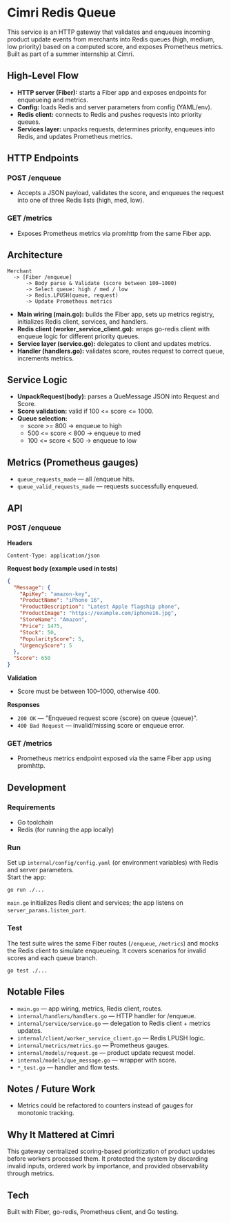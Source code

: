 # Cimri Redis Queue

This service is an HTTP gateway that validates and enqueues incoming product update events from merchants into Redis queues (high, medium, low priority) based on a computed score, and exposes Prometheus metrics. Built as part of a summer internship at Cimri.

## High-Level Flow
- **HTTP server (Fiber):** starts a Fiber app and exposes endpoints for enqueueing and metrics.
- **Config:** loads Redis and server parameters from config (YAML/env).
- **Redis client:** connects to Redis and pushes requests into priority queues.
- **Services layer:** unpacks requests, determines priority, enqueues into Redis, and updates Prometheus metrics.

## HTTP Endpoints
### POST /enqueue
- Accepts a JSON payload, validates the score, and enqueues the request into one of three Redis lists (high, med, low).

### GET /metrics
- Exposes Prometheus metrics via promhttp from the same Fiber app.

## Architecture
```
Merchant
  -> [Fiber /enqueue]
      -> Body parse & Validate (score between 100–1000)
      -> Select queue: high / med / low
      -> Redis.LPUSH(queue, request)
      -> Update Prometheus metrics
```

- **Main wiring (main.go):** builds the Fiber app, sets up metrics registry, initializes Redis client, services, and handlers.
- **Redis client (worker_service_client.go):** wraps go-redis client with enqueue logic for different priority queues.
- **Service layer (service.go):** delegates to client and updates metrics.
- **Handler (handlers.go):** validates score, routes request to correct queue, increments metrics.

## Service Logic
- **UnpackRequest(body):** parses a QueMessage JSON into Request and Score.
- **Score validation:** valid if 100 <= score <= 1000.
- **Queue selection:**
  - score >= 800 → enqueue to high
  - 500 <= score < 800 → enqueue to med
  - 100 <= score < 500 → enqueue to low

## Metrics (Prometheus gauges)
- `queue_requests_made` — all /enqueue hits.
- `queue_valid_requests_made` — requests successfully enqueued.

## API
### POST /enqueue
**Headers**
```
Content-Type: application/json
```
**Request body (example used in tests)**
```json
{
  "Message": {
    "ApiKey": "amazon-key",
    "ProductName": "iPhone 16",
    "ProductDescription": "Latest Apple flagship phone",
    "ProductImage": "https://example.com/iphone16.jpg",
    "StoreName": "Amazon",
    "Price": 1475,
    "Stock": 50,
    "PopularityScore": 5,
    "UrgencyScore": 5
  },
  "Score": 650
}
```

**Validation**
- Score must be between 100–1000, otherwise 400.

**Responses**
- `200 OK` — "Enqueued request score {score} on queue {queue}".
- `400 Bad Request` — invalid/missing score or enqueue error.

### GET /metrics
- Prometheus metrics endpoint exposed via the same Fiber app using promhttp.

## Development
### Requirements
- Go toolchain
- Redis (for running the app locally)

### Run
Set up `internal/config/config.yaml` (or environment variables) with Redis and server parameters.  
Start the app:
```
go run ./...
```
`main.go` initializes Redis client and services; the app listens on `server_params.listen_port`.

### Test
The test suite wires the same Fiber routes (`/enqueue`, `/metrics`) and mocks the Redis client to simulate enqueueing. It covers scenarios for invalid scores and each queue branch.
```
go test ./...
```

## Notable Files
- `main.go` — app wiring, metrics, Redis client, routes.
- `internal/handlers/handlers.go` — HTTP handler for /enqueue.
- `internal/service/service.go` — delegation to Redis client + metrics updates.
- `internal/client/worker_service_client.go` — Redis LPUSH logic.
- `internal/metrics/metrics.go` — Prometheus gauges.
- `internal/models/request.go` — product update request model.
- `internal/models/que_message.go` — wrapper with score.
- `*_test.go` — handler and flow tests.

## Notes / Future Work
- Metrics could be refactored to counters instead of gauges for monotonic tracking.

## Why It Mattered at Cimri
This gateway centralized scoring-based prioritization of product updates before workers processed them. It protected the system by discarding invalid inputs, ordered work by importance, and provided observability through metrics.

## Tech
Built with Fiber, go-redis, Prometheus client, and Go testing.
